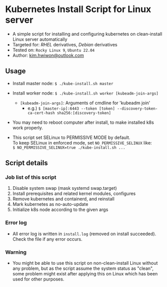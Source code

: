 # Kubernetes Install Script for Linux server
- A simple script for installing and configuring kubernetes
  on clean-install Linux server automatically
- Targeted for: _RHEL_ derivatives, _Debian_ derivatives
- Tested on: `Rocky Linux 9`, `Ubuntu 22.04`
- Author: kim.hwiwon@outlook.com

## Usage

- Install master node:
  `$ ./kube-install.sh master`

- Install worker node:
  `$ ./kube-install.sh worker [kubeadm-join-args]`
  - `[kubeadm-join-args]`: Arguments of cmdline for 'kubeadm join'
    - e.g.) `$ [master-ip]:6443 --token [token]
            --discovery-token-ca-cert-hash sha256:[discovery-token]`

- You may need to reboot computer after install, to make installed k8s work properly.

- This script set SELinux to PERMISSIVE MODE by default.  
  To keep SELinux in enforced mode, set `NO_PERMISSIVE_SELINUX` like:  
  `$ NO_PERMISSIVE_SELINUX=true ./kube-install.sh ...`

## Script details

### Job list of this script
 1. Disable system swap (mask systemd swap.target)
 2. Install prerequisites and related kernel modules, configures
 3. Remove kubernetes and containerd, and reinstall
 4. Mark kubernetes as no-auto-update
 5. Initialize k8s node according to the given args
 
### Error log
- All error log is written in `install.log` (removed on install succeeded).  
  Check the file if any error occurs.

### Warning
- You might be able to use this script on non-clean-install Linux without any problem,
  but as the script assume the system status as "clean",
  some problem might exist after applying this on Linux which has been used for other purposes.
